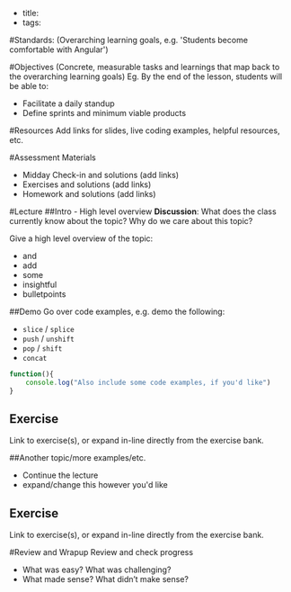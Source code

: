 - title: 
- tags: 

#Standards:
(Overarching learning goals, e.g. 'Students become comfortable with Angular')

#Objectives
(Concrete, measurable tasks and learnings that map back to the overarching learning goals)
Eg. By the end of the lesson, students will be able to:
* Facilitate a daily standup
* Define sprints and minimum viable products

#Resources
Add links for slides, live coding examples, helpful resources, etc.

#Assessment Materials
- Midday Check-in and solutions (add links)
- Exercises and solutions (add links)
- Homework and solutions (add links)

#Lecture
##Intro - High level overview
**Discussion**: What does the class currently know about the topic? Why do we care about this topic? 

Give a high level overview of the topic:
- and
- add
- some
- insightful
- bulletpoints

##Demo
Go over code examples, e.g. demo the following:
- `slice` / `splice`
- `push` / `unshift`
- `pop` / `shift`
- `concat`

```javascript
function(){
    console.log("Also include some code examples, if you'd like")
}
```

## Exercise
Link to exercise(s), or expand in-line directly from the exercise bank.

##Another topic/more examples/etc.
- Continue the lecture
- expand/change this however you'd like

## Exercise
Link to exercise(s), or expand in-line directly from the exercise bank.


#Review and Wrapup
Review and check progress
* What was easy? What was challenging?
* What made sense? What didn’t make sense?

